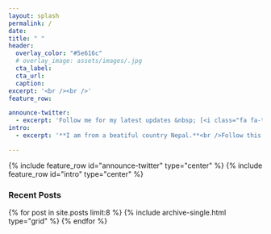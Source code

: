 ```yaml
---
layout: splash
permalink: /
date:
title: " "
header:
  overlay_color: "#5e616c"
  # overlay_image: assets/images/.jpg
  cta_label: 
  cta_url: 
  caption: 
excerpt: '<br /><br />'
feature_row:

announce-twitter:
  - excerpt: 'Follow me for my latest updates &nbsp; [<i class="fa fa-twitter"></i> ](https://twitter.com/){: .btn .btn--twitter}{:target="_blank"}'
intro:
  - excerpt: '**I am from a beatiful country Nepal.**<br />Follow this website to het amazing content.'

---
```

{% include feature_row id="announce-twitter" type="center" %}
{% include feature_row id="intro" type="center" %}

<h3 class="archive__subtitle home-recent-posts">Recent Posts</h3>
<div class="grid__wrapper home-archive">
  {% for post in site.posts limit:8 %}
    {% include archive-single.html type="grid" %}
  {% endfor %}
</div>
